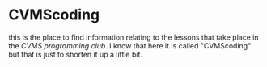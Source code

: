 # CVMScoding
this is the place to find information relating to the lessons that take place in the _CVMS programming club_. I know that here it is called "CVMScoding" but that is just to shorten it up a little bit.
